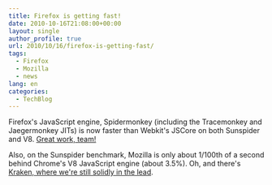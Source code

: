 ```yaml
---
title: Firefox is getting fast!
date: 2010-10-16T21:08:00+00:00
layout: single
author_profile: true
url: 2010/10/16/firefox-is-getting-fast/
tags:
  - Firefox
  - Mozilla
  - news
lang: en
categories: 
  - TechBlog
---
```

Firefox's JavaScript engine, Spidermonkey (including the Tracemonkey and Jaegermonkey JITs) is now faster than Webkit's JSCore on both Sunspider and V8. [Great work, team!](http://www.arewefastyet.com/)

Also, on the Sunspider benchmark, Mozilla is only about 1/100th of a second behind Chrome's V8 JavaScript engine (about 3.5%). Oh, and there's [Kraken, where we're still solidly in the lead](http://weblogs.mozillazine.org/asa/archives/2010/09/javascript_performan.html).
